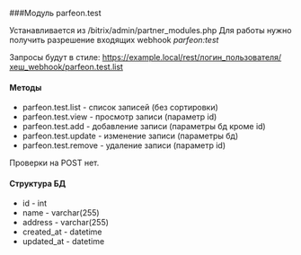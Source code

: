 ###Модуль parfeon.test
 
Устанавливается из /bitrix/admin/partner_modules.php
Для работы нужно получить разрешение входящих webhook _parfeon:test_
 
Запросы будут в стиле:
https://example.local/rest/логин_пользователя/хеш_webhook/parfeon.test.list
 
#### Методы
 
 * parfeon.test.list - список записей (без сортировки)
 * parfeon.test.view - просмотр записи (параметр id)
 * parfeon.test.add - добавление записи (параметры бд кроме id)
 * parfeon.test.update - изменение записи (параметры бд)
 * parfeon.test.remove - удаление записи (параметр id)
 
 Проверки на POST нет.
 
#### Структура БД
 
 * id - int
 * name - varchar(255)
 * address - varchar(255)
 * created_at - datetime
 * updated_at - datetime